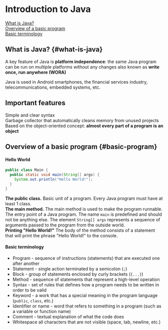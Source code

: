 # Introduction to Java
[What is Java?](#what-is-java)<br>
[Overview of a basic program](#basic-program)<br>
[Basic terminology](#basic-terminology)

## What is Java? {#what-is-java}
A key feature of Java is **platform independence**: the same Java program can be run on multiple platforms without any changes also known as **write once, run anywhere (WORA)**  

Java is used in Android smartphones, the financial services industry, telecommunications, embedded systems, etc.  

## Important features
Simple and clear syntax  
Garbage collector that automatically cleans memory from unused projects  
Based on the object-oriented concept: **almost every part of a program is an object**  

## Overview of a basic program {#basic-program}
#### Hello World
```java
public class Main {
  public static void main(String[] args) {
    System.out.println("Hello World!");
  }
}
```

**The public class.** 
Basic unit of a program. Every Java program must have at least 1 class.  
**The main method.**
The main method is used to make the program runnable. The entry point of a Java program. The name `main` is predefined and should not be anything else.
The element `String[] args` represents a sequence of arguments passed to the program from the outside world.  
**Printing "Hello World!"**
The body of the method consists of a statement that will print the phrase "Hello World!" to the console.  

#### Basic terminology
* Program - sequence of instructions (statements) that are executed one after another
* Statement - single action terminated by a semicolon (`;`)
* Block - group of statements enclosed by curly brackets (`{...}`)
* Method - sequence of statements that represent a high-level operation
* Syntax - set of rules that defines how a program needs to be written in order to be valid
* Keyword - a work that has a special meaning in the program language (`public`, `class`, etc.)
* Identifier or name - word that refers to something in a program (such as a variable or function name)
* Comment - textual explanation of what the code does
* Whitespace all characters that are not visible (space, tab, newline, etc.)

